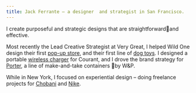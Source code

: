 ```yaml
---
title: Jack Ferrante – a designer  and strategist in San Francisco.
---
```

I create purposeful and strategic designs that are straightforwardand effective.

Most recently the Lead Creative Strategist at Very Great, I helped Wild One design their first [pop-up store](/projects/wild-one-pop-up.md), and their first line of [dog toys](/projects/wild-one-toys.md). I designed a portable [wireless charger](/projects/courant-carry.md) for Courant, and I drove the brand strategy for [Porter](/projects/w-p-porter.md), a line of make-and-take containers by W&P.

While in New York, I focused on experiential design – doing freelance projects for [Chobani](/projects/chobani.md) and [Nike](/projects/nike.md).

